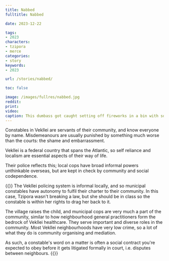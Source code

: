 ```yaml
---
title: Nabbed
fulltitle: Nabbed

date: 2023-12-22

tags:
- 2023
characters:
- tzipora
- merce
categories:
- story
keywords:
- 2023

url: /stories/nabbed/

toc: false

image: /images/fullres/nabbed.jpg
reddit:
print:
video:
caption: This dumbass got caught setting off fireworks in a bin with some boys behind the school.
---
```

Constables in Vekllei are servants of their community, and know everyone by name. Misdemeanours are usually punished by something much worse than the courts: the shame and embarrassment.

Vekllei is a federal country that spans the Atlantic, so self reliance and localism are essential aspects of their way of life.

Their police reflects this; local cops have broad informal powers unthinkable overseas, but are kept in check by community and social codependence.

{{<note>}}
The Vekllei policing system is informal locally, and so municipal constables have autonomy to fulfil their charter to their community. In this case, Tzipora wasn't breaking a law, but she should be in class so the constable is within her rights to drag her back to it.

The village raises the child, and municipal cops are very much a part of the community, similar to how neighbourhood general practitioners form the bedrock of Vekllei healthcare. They serve important and diverse roles in the community. Most Vekllei neighbourhoods have very low crime, so a lot of what they do is community organising and mediation.

As such, a constable's word on a matter is often a social contract you're expected to obey before it gets litigated formally in court, i.e. disputes between neighbours.
{{</note>}}